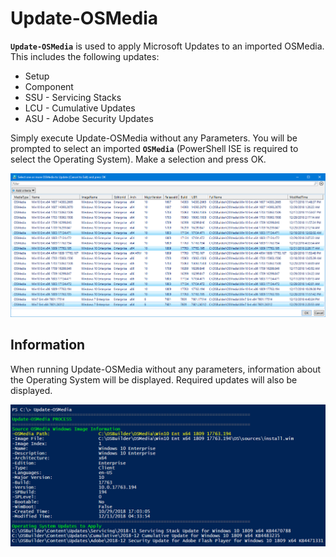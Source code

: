 # Update-OSMedia

**`Update-OSMedia`** is used to apply Microsoft Updates to an imported OSMedia.  This includes the following updates:

* Setup
* Component
* SSU - Servicing Stacks
* LCU - Cumulative Updates
* ASU - Adobe Security Updates

Simply execute Update-OSMedia without any Parameters.  You will be prompted to select an imported **`OSMedia`** \(PowerShell ISE is required to select the Operating System\).  Make a selection and press OK.

![](../../../../../.gitbook/assets/2018-12-31_2-52-15.png)

## Information

When running Update-OSMedia without any parameters, information about the Operating System will be displayed.  Required updates will also be displayed.

![](../../../../../.gitbook/assets/2018-12-31_2-50-22.png)



